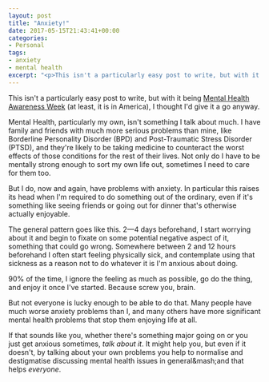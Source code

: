 ```yaml
---
layout: post
title: "Anxiety!"
date: 2017-05-15T21:43:41+00:00
categories:
- Personal
tags:
- anxiety
- mental health
excerpt: "<p>This isn't a particularly easy post to write, but with it being <a href="https://www.mentalhealth.org.uk/campaigns/mental-health-awareness-week">Mental Health Awareness Week</a> (at least, it is in America), I thought I'd give it a go anyway.</p><p>Mental Health, particularly my own, isn't something I talk about much. I have family and friends with much more serious problems than mine, like Borderline Personality Disorder (BPD) and Post-Traumatic Stress Disorder (PTSD), and they're likely to be taking medicine to counteract the worst effects of those conditions for the rest of their lives. Not only do I have to be mentally strong enough to sort my own life out, sometimes I need to care for them too.</p><p>But I do, now and again, have problems with anxiety. In particular this raises its head when I'm required to do something out of the ordinary, even if it's something like seeing friends or going out for dinner that's otherwise actually enjoyable.</p>"
---
```


This isn't a particularly easy post to write, but with it being [Mental Health Awareness Week](https://www.mentalhealth.org.uk/campaigns/mental-health-awareness-week) (at least, it is in America), I thought I'd give it a go anyway.

Mental Health, particularly my own, isn't something I talk about much. I have family and friends with much more serious problems than mine, like Borderline Personality Disorder (BPD) and Post-Traumatic Stress Disorder (PTSD), and they're likely to be taking medicine to counteract the worst effects of those conditions for the rest of their lives. Not only do I have to be mentally strong enough to sort my own life out, sometimes I need to care for them too.

But I do, now and again, have problems with anxiety. In particular this raises its head when I'm required to do something out of the ordinary, even if it's something like seeing friends or going out for dinner that's otherwise actually enjoyable.

The general pattern goes like this. 2&mdash;4 days beforehand, I start worrying about it and begin to fixate on some potential negative aspect of it, something that could go wrong. Somewhere between 2 and 12 hours beforehand I often start feeling physically sick, and contemplate using that sickness as a reason not to do whatever it is I'm anxious about doing.

90% of the time, I ignore the feeling as much as possible, go do the thing, and enjoy it once I've started. Because screw you, brain.

But not everyone is lucky enough to be able to do that. Many people have much worse anxiety problems than I, and many others have more significant mental health problems that stop them enjoying life at all.

If that sounds like you, whether there's something major going on or you just get anxious sometimes, *talk about it*. It might help you, but even if it doesn't, by talking about your own problems you help to normalise and destigmatise discussing mental health issues in general&mash;and that helps *everyone*.
